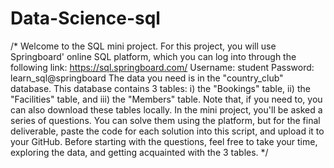 # Data-Science-sql
/* Welcome to the SQL mini project. For this project, you will use
Springboard' online SQL platform, which you can log into through the
following link:
https://sql.springboard.com/
Username: student
Password: learn_sql@springboard
The data you need is in the "country_club" database. This database
contains 3 tables:
    i) the "Bookings" table,
    ii) the "Facilities" table, and
    iii) the "Members" table.
Note that, if you need to, you can also download these tables locally.
In the mini project, you'll be asked a series of questions. You can
solve them using the platform, but for the final deliverable,
paste the code for each solution into this script, and upload it
to your GitHub.
Before starting with the questions, feel free to take your time,
exploring the data, and getting acquainted with the 3 tables. */
